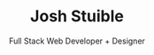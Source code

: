 ---
title: Josh Stuible
subtitle: Full Stack Web Developer + Designer
image: /uploads/tempprofpic.png
bio: >-
  I am a Vancouver-based full stack web developer who’s obsessed with clean and
  intuitive experiences. Using the latest web technologies, I add value and
  identity to digital brands with clean and expressive websites.
technologies:
  - BASH
  - CSS3
  - 'C#'
  - HTML5
  - Illustrator
  - Java
  - Javascript
  - Nuxt.js
  - Photoshop
  - PHP
  - Sketch
  - SQL
  - Vue.js
  - Wordpress
services:
  - name: Web Design
    technology:
      - CSS3
      - HTML5
  - name: Brand Design
    technology:
      - Photoshop
      - Sketch
      - Illustrator
  - name: Front-End
    technology:
      - Nuxt.js
      - CSS3
      - HTML5
      - Vue.js
      - Javascript
      - Wordpress
  - name: Back-End
    technology:
      - BASH
      - PHP
      - SQL
---